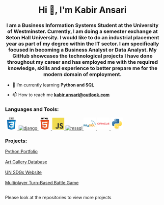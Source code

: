 <h1 align="center">Hi 👋, I'm Kabir Ansari</h1>
<h3 align="center">I am a Business Information Systems Student at the University of Westminster. Currently, I am doing a semester exchange at Seton Hall University. I would like to do an industrial placement year as part of my degree within the IT sector. I am specifically focused in becoming a Business Analyst or Data Analyst. My GitHub showcases the technological projects I have done throughout my career and has employed me with the required knowledge, skills and experience to better prepare me for the modern domain of employment. 
</h3>

- 🌱 I’m currently learning **Python and SQL**

- 📫 How to reach me **kabir.ansari@outlook.com**


<p align="left">
</p>

<h3 align="left">Languages and Tools:</h3>
<p align="left"> <a href="https://www.w3schools.com/css/" target="_blank" rel="noreferrer"> <img src="https://raw.githubusercontent.com/devicons/devicon/master/icons/css3/css3-original-wordmark.svg" alt="css3" width="40" height="40"/> </a> <a href="https://www.djangoproject.com/" target="_blank" rel="noreferrer"> <img src="https://cdn.worldvectorlogo.com/logos/django.svg" alt="django" width="40" height="40"/> </a> <a href="https://www.w3.org/html/" target="_blank" rel="noreferrer"> <img src="https://raw.githubusercontent.com/devicons/devicon/master/icons/html5/html5-original-wordmark.svg" alt="html5" width="40" height="40"/> </a> <a href="https://developer.mozilla.org/en-US/docs/Web/JavaScript" target="_blank" rel="noreferrer"> <img src="https://raw.githubusercontent.com/devicons/devicon/master/icons/javascript/javascript-original.svg" alt="javascript" width="40" height="40"/> </a> <a href="https://www.microsoft.com/en-us/sql-server" target="_blank" rel="noreferrer"> <img src="https://www.svgrepo.com/show/303229/microsoft-sql-server-logo.svg" alt="mssql" width="40" height="40"/> </a> <a href="https://www.mysql.com/" target="_blank" rel="noreferrer"> <img src="https://raw.githubusercontent.com/devicons/devicon/master/icons/mysql/mysql-original-wordmark.svg" alt="mysql" width="40" height="40"/> </a> <a href="https://www.oracle.com/" target="_blank" rel="noreferrer"> <img src="https://raw.githubusercontent.com/devicons/devicon/master/icons/oracle/oracle-original.svg" alt="oracle" width="40" height="40"/> </a> <a href="https://www.python.org" target="_blank" rel="noreferrer"> <img src="https://raw.githubusercontent.com/devicons/devicon/master/icons/python/python-original.svg" alt="python" width="40" height="40"/> </a> </p>

<h3 align="left">Projects:</h3>
<a href= "https://github.com/kabirans7/Python-Portfolio">Python Portfolio </a><br><br>
<a href= "https://github.com/kabirans7/Art-Gallery-SQL-Database">Art Gallery Database </a><br><br>
<a href= "https://github.com/kabirans7/UN-SDGs-Website">UN SDGs Website </a><br><br>
<a href= "https://github.com/kabirans7/Multiplayer_Turn_Based_Battle_Game">Multiplayer Turn-Based Battle Game </a>
<br><br>
<p>Please look at the repositories to view more projects</p>


